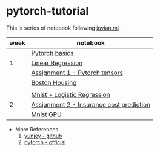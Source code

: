 # pytorch-tutorial

This is series of notebook following [jovian.ml](https://jovian.ml/forum/t/start-here-welcome-to-deep-learning-with-pytorch-zero-to-gans/1622)

| week | notebook                                                                                                                                         |
| ---- | ------------------------------------------------------------------------------------------------------------------------------------------------ |
|      | [Pytorch basics](https://nbviewer.jupyter.org/github/veb-101/pytorch-tutorial/blob/master/Week%201/01-pytorch-basics.ipynb)                      |
| 1    | [Linear Regression](https://nbviewer.jupyter.org/github/veb-101/pytorch-tutorial/blob/master/Week%201/02-Linear-Regression.ipynb)                |
|      | [Assignment 1 - Pytorch tensors](https://nbviewer.jupyter.org/github/veb-101/pytorch-tutorial/blob/master/Week%201/Assignment-01.ipynb)          |
|      | [Boston Housing](https://nbviewer.jupyter.org/github/veb-101/pytorch-tutorial/blob/master/Week%201/housing-linear.ipynb)                         |
|      |                                                                                                                                                  |
|      | [Mnist - Logistic Regression](https://nbviewer.jupyter.org/github/veb-101/pytorch-tutorial/blob/master/Week%202/03-logistic-regression.ipynb)    |
| 2    | [Assignment 2 - Insurance cost prediction](https://nbviewer.jupyter.org/github/veb-101/pytorch-tutorial/blob/master/Week%202/assignment_2.ipynb) |
|      | [Mnist GPU](https://nbviewer.jupyter.org/github/veb-101/pytorch-tutorial/blob/master/Week%202/mnist-logistic-minimal.ipynb)                      |

- More References
  1. [yunjey - github](https://github.com/yunjey/pytorch-tutorial)
  2. [pytorch - official](https://pytorch.org/tutorials/)
